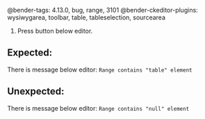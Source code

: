 @bender-tags: 4.13.0, bug, range, 3101
@bender-ckeditor-plugins: wysiwygarea, toolbar, table, tableselection, sourcearea

1. Press button below editor.

## Expected:

There is message below editor: `Range contains "table" element`

## Unexpected:

There is message below editor: `Range contains "null" element`
